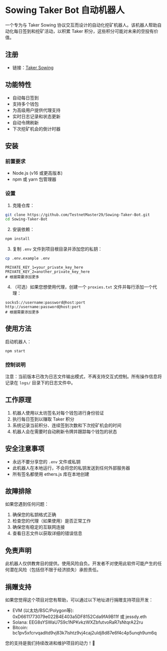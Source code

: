 # Sowing Taker Bot 自动机器人

一个专为与 Taker Sowing 协议交互而设计的自动化挖矿机器人。该机器人帮助自动化每日签到和挖矿活动，以积累 Taker 积分，这些积分可能对未来的空投有价值。

## 注册

- 链接：[Taker Sowing](https://sowing.taker.xyz)

## 功能特性

- 自动每日签到
- 支持多个钱包
- 为高级用户提供代理支持
- 实时日志记录和状态更新
- 自动令牌刷新
- 下次挖矿机会的倒计时器

## 安装

### 前置要求

- Node.js (v16 或更高版本)
- npm 或 yarn 包管理器

### 设置

1. 克隆仓库：

```bash
git clone https://github.com/TestnetMaster29/Sowing-Taker-Bot.git
cd Sowing-Taker-Bot
```

2. 安装依赖：

```bash
npm install
```

3. 复制 `.env` 文件到项目根目录并添加您的私钥：

```bash
cp .env.example .env
```
```
PRIVATE_KEY_1=your_private_key_here
PRIVATE_KEY_2=another_private_key_here
# 根据需要添加更多
```

4. （可选）如果您想使用代理，创建一个 `proxies.txt` 文件并每行添加一个代理：

```
socks5://username:password@host:port
http://username:password@host:port
# 根据需要添加更多
```

## 使用方法

启动机器人：

```bash
npm start
```

### 控制说明

注意：当前版本已改为日志文件输出模式，不再支持交互式控制。所有操作信息将记录在 `logs/` 目录下的日志文件中。

## 工作原理

1. 机器人使用以太坊签名对每个钱包进行身份验证
2. 执行每日签到以赚取 Taker 积分
3. 系统记录当前积分、连续签到次数和下次挖矿机会的时间
4. 机器人会在需要时自动刷新令牌并跟踪每个钱包的状态

## 安全注意事项

- 永远不要分享您的 `.env` 文件或私钥
- 此机器人在本地运行，不会将您的私钥发送到任何外部服务器
- 所有签名都使用 ethers.js 库在本地创建

## 故障排除

如果您遇到任何问题：

1. 确保您的私钥格式正确
2. 检查您的代理（如果使用）是否正常工作
3. 确保您有稳定的互联网连接
4. 查看日志文件以获取详细的错误信息

## 免责声明

此机器人仅供教育目的提供。使用风险自负。开发者不对使用此软件可能产生的任何潜在风险（包括但不限于经济损失）承担责任。

## 捐赠支持
如果您觉得这个项目对您有帮助，可以通过以下地址进行捐赠支持项目开发：

- EVM (以太坊/BSC/Polygon等): 0xD6611773079e022B4E403a5DF8152Cda9fA9B11f 或 jessdy.eth
- Solana: EEG8sYSWaU7S9c1NPKvkzWXZbfutvoRaR7sNtqrA22ru
- Bitcoin: bc1pv5xfcrvqadltd9vj83k7lshtz9vj4caj2uldj8d87e6f4c4p5unqh9um6q

您的支持是我们持续改进和维护项目的动力！🙏


